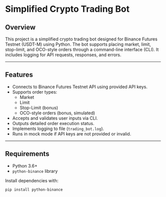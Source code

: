 # Simplified Crypto Trading Bot

## Overview

This project is a simplified crypto trading bot designed for Binance Futures Testnet (USDT-M) using Python. The bot supports placing market, limit, stop-limit, and OCO-style orders through a command-line interface (CLI). It includes logging for API requests, responses, and errors.

---

## Features

- Connects to Binance Futures Testnet API using provided API keys.
- Supports order types:
  - Market
  - Limit
  - Stop-Limit (bonus)
  - OCO-style orders (bonus, simulated)
- Accepts and validates user inputs via CLI.
- Outputs detailed order execution status.
- Implements logging to file (`trading_bot.log`).
- Runs in mock mode if API keys are not provided or invalid.

---

## Requirements

- Python 3.6+
- `python-binance` library

Install dependencies with:

```bash
pip install python-binance



